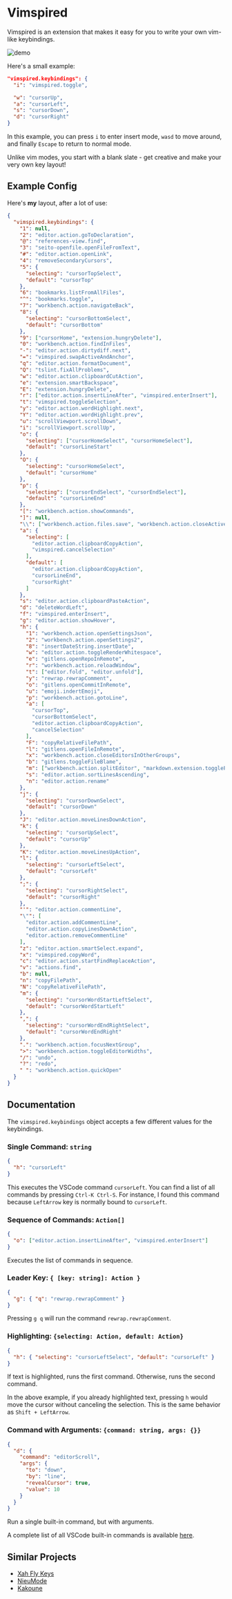 # Vimspired

Vimspired is an extension that makes it easy for you to write your own vim-like keybindings.

![demo](doc/demo.gif)

Here's a small example:

```json
"vimspired.keybindings": {
  "i": "vimspired.toggle",

  "w": "cursorUp",
  "a": "cursorLeft",
  "s": "cursorDown",
  "d": "cursorRight"
}
```

In this example,
you can press `i` to enter insert mode,
`wasd` to move around,
and finally `Escape` to return to normal mode.

Unlike vim modes, you start with a blank slate - get creative and make your very own key layout!

## Example Config

Here's **my** layout, after a lot of use:

```json
{
  "vimspired.keybindings": {
    "1": null,
    "2": "editor.action.goToDeclaration",
    "@": "references-view.find",
    "3": "seito-openfile.openFileFromText",
    "#": "editor.action.openLink",
    "4": "removeSecondaryCursors",
    "5": {
      "selecting": "cursorTopSelect",
      "default": "cursorTop"
    },
    "6": "bookmarks.listFromAllFiles",
    "^": "bookmarks.toggle",
    "7": "workbench.action.navigateBack",
    "8": {
      "selecting": "cursorBottomSelect",
      "default": "cursorBottom"
    },
    "9": ["cursorHome", "extension.hungryDelete"],
    "0": "workbench.action.findInFiles",
    "-": "editor.action.dirtydiff.next",
    "=": "vimspired.swapActiveAndAnchor",
    "q": "editor.action.formatDocument",
    "Q": "tslint.fixAllProblems",
    "w": "editor.action.clipboardCutAction",
    "e": "extension.smartBackspace",
    "E": "extension.hungryDelete",
    "r": ["editor.action.insertLineAfter", "vimspired.enterInsert"],
    "t": "vimspired.toggleSelection",
    "y": "editor.action.wordHighlight.next",
    "Y": "editor.action.wordHighlight.prev",
    "u": "scrollViewport.scrollDown",
    "i": "scrollViewport.scrollUp",
    "o": {
      "selecting": ["cursorHomeSelect", "cursorHomeSelect"],
      "default": "cursorLineStart"
    },
    "O": {
      "selecting": "cursorHomeSelect",
      "default": "cursorHome"
    },
    "p": {
      "selecting": ["cursorEndSelect", "cursorEndSelect"],
      "default": "cursorLineEnd"
    },
    "[": "workbench.action.showCommands",
    "]": null,
    "\\": ["workbench.action.files.save", "workbench.action.closeActiveEditor"],
    "a": {
      "selecting": [
        "editor.action.clipboardCopyAction",
        "vimspired.cancelSelection"
      ],
      "default": [
        "editor.action.clipboardCopyAction",
        "cursorLineEnd",
        "cursorRight"
      ]
    },
    "s": "editor.action.clipboardPasteAction",
    "d": "deleteWordLeft",
    "f": "vimspired.enterInsert",
    "g": "editor.action.showHover",
    "h": {
      "1": "workbench.action.openSettingsJson",
      "2": "workbench.action.openSettings2",
      "8": "insertDateString.insertDate",
      "w": "editor.action.toggleRenderWhitespace",
      "e": "gitlens.openRepoInRemote",
      "r": "workbench.action.reloadWindow",
      "t": ["editor.fold", "editor.unfold"],
      "y": "rewrap.rewrapComment",
      "o": "gitlens.openCommitInRemote",
      "u": "emoji.indertEmoji",
      "p": "workbench.action.gotoLine",
      "a": [
        "cursorTop",
        "cursorBottomSelect",
        "editor.action.clipboardCopyAction",
        "cancelSelection"
      ],
      "F": "copyRelativeFilePath",
      "l": "gitlens.openFileInRemote",
      "x": "workbench.action.closeEditorsInOtherGroups",
      "b": "gitlens.toggleFileBlame",
      "m": ["workbench.action.splitEditor", "markdown.extension.togglePreview"],
      "s": "editor.action.sortLinesAscending",
      "n": "editor.action.rename"
    },
    "j": {
      "selecting": "cursorDownSelect",
      "default": "cursorDown"
    },
    "J": "editor.action.moveLinesDownAction",
    "k": {
      "selecting": "cursorUpSelect",
      "default": "cursorUp"
    },
    "K": "editor.action.moveLinesUpAction",
    "l": {
      "selecting": "cursorLeftSelect",
      "default": "cursorLeft"
    },
    ";": {
      "selecting": "cursorRightSelect",
      "default": "cursorRight"
    },
    "'": "editor.action.commentLine",
    "\"": [
      "editor.action.addCommentLine",
      "editor.action.copyLinesDownAction",
      "editor.action.removeCommentLine"
    ],
    "z": "editor.action.smartSelect.expand",
    "x": "vimspired.copyWord",
    "c": "editor.action.startFindReplaceAction",
    "v": "actions.find",
    "b": null,
    "n": "copyFilePath",
    "N": "copyRelativeFilePath",
    "m": {
      "selecting": "cursorWordStartLeftSelect",
      "default": "cursorWordStartLeft"
    },
    ",": {
      "selecting": "cursorWordEndRightSelect",
      "default": "cursorWordEndRight"
    },
    ".": "workbench.action.focusNextGroup",
    ">": "workbench.action.toggleEditorWidths",
    "/": "undo",
    "?": "redo",
    " ": "workbench.action.quickOpen"
  }
}
```

## Documentation

The `vimspired.keybindings` object accepts a few different values for the keybindings.

### Single Command: `string`

```json
{
  "h": "cursorLeft"
}
```

This executes the VSCode command `cursorLeft`.
You can find a list of all commands by pressing `Ctrl-K Ctrl-S`.
For instance, I found this command because `LeftArrow` key is normally bound to `cursorLeft`.

### Sequence of Commands: `Action[]`

```json
{
  "o": ["editor.action.insertLineAfter", "vimspired.enterInsert"]
}
```

Executes the list of commands in sequence.

### Leader Key: `{ [key: string]: Action }`

```json
{
  "g": { "q": "rewrap.rewrapComment" }
}
```

Pressing `g q` will run the command `rewrap.rewrapComment`.

### Highlighting: `{selecting: Action, default: Action}`

```json
{
  "h": { "selecting": "cursorLeftSelect", "default": "cursorLeft" }
}
```

If text is highlighted, runs the first command.
Otherwise, runs the second command.

In the above example,
if you already highlighted text,
pressing `h` would move the cursor without canceling the selection.
This is the same behavior as `Shift + LeftArrow`.

### Command with Arguments: `{command: string, args: {}}`

```json
{
  "d": {
    "command": "editorScroll",
    "args": {
      "to": "down",
      "by": "line",
      "revealCursor": true,
      "value": 10
    }
  }
}
```

Run a single built-in command,
but with arguments.

A complete list of all VSCode built-in commands is available
[here](https://code.visualstudio.com/api/references/commands).

## Similar Projects

- [Xah Fly Keys](http://ergoemacs.org/misc/ergoemacs_vi_mode.html)
- [NieuMode](https://github.com/appledelhi/neiumode)
- [Kakoune](http://kakoune.org/)
